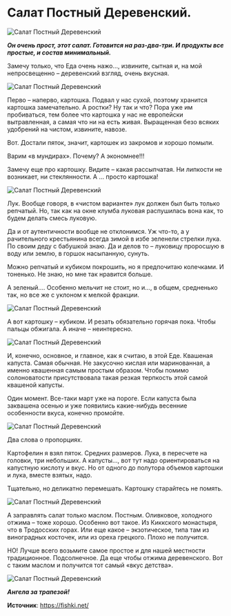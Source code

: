 # Салат Постный Деревенский.

![Салат Постный Деревенский](/images/Kulinar/Salad/salat-derevnya_1.jpg 'Салат Постный Деревенский')

_**Он очень прост, этот салат. Готовится на раз-два-три. И продукты все простые, и состав минимальный.**_

Замечу только, что Еда очень нажо…, извините, сытная и, на мой непросвещенно – деревенский взгляд, очень вкусная.

![Салат Постный Деревенский](/images/Kulinar/Salad/salat-derevnya_2.jpg 'Салат Постный Деревенский')

Перво – наперво, картошка. Подвал у нас сухой, поэтому хранится картошка замечательно. А ростки? Ну так и что? Пора уже им пробиваться, тем более что картошка у нас не европейски вытравленная, а самая что ни на есть живая. Выращенная безо всяких удобрений на чистом, извините, навозе.

Вот. Достали пяток, значит, картошек из закромов и хорошо помыли.

Варим «в мундирах». Почему? А экономнее!!!

Замечу еще про картошку. Видите – какая рассыпчатая. Ни липкости не возникает, ни стеклянности. А … просто картошка!

![Салат Постный Деревенский](/images/Kulinar/Salad/salat-derevnya_3.jpg 'Салат Постный Деревенский')

Лук. Вообще говоря, в «чистом варианте» лук должен был быть только репчатый. Но, так как на окне клумба луковая распушилась вона как, то будем делать смесь луковую.

Да и от аутентичности вообще не отклонимся. Уж что-то, а у рачительного крестьянина всегда зимой в избе зеленели стрелки лука. По своим деду с бабушкой знаю. Да и делов то – луковицу проросшую в воду или землю, в горшок насыпанную, сунуть.

Можно репчатый и кубиком покрошить, но я предпочитаю колечками. И тоненько. Не знаю, но мне так нравится больше.

А зеленый…. Особенно мельчит не стоит, но и…, в общем, средненько так, но все же с уклоном к мелкой фракции.

![Салат Постный Деревенский](/images/Kulinar/Salad/salat-derevnya_4.jpg 'Салат Постный Деревенский')

А вот картошку – кубиком. И резать обязательно горячая пока. Чтобы пальцы обжигала. А иначе – неинтересно.

![Салат Постный Деревенский](/images/Kulinar/Salad/salat-derevnya_5.jpg 'Салат Постный Деревенский')

И, конечно, основное, и главное, как я считаю, в этой Еде. Квашеная капуста. Самая обычная. Не закусочно кислая или маринованная, а именно квашенная самым простым образом. Чтобы помимо солоноватости присутствовала такая резкая терпкость этой самой квашеной капусты.

Один момент. Все-таки март уже на пороге. Если капуста была заквашена осенью и уже появились какие-нибудь весенние особенности вкуса, конечно промойте.

![Салат Постный Деревенский](/images/Kulinar/Salad/salat-derevnya_6.jpg 'Салат Постный Деревенский')

Два слова о пропорциях.

Картофелин я взял пяток. Средних размеров. Лука, в пересчете на головки, три небольших. А капусты…, вот тут надо ориентироваться на капустную кислоту и вкус. Но от одного до полутора объемов картошки и лука, вместе взятых, надо.

Тщательно, но деликатно перемешать. Картошку старайтесь не помять.

![Салат Постный Деревенский](/images/Kulinar/Salad/salat-derevnya_7.jpg 'Салат Постный Деревенский')

А заправлять салат только маслом. Постным. Оливковое, холодного отжима – тоже хорошо. Особенно вот такое. Из Киккского монастыря, что в Тродосских горах. Или еще какое – экзотическое, типа там из виноградных косточек, или из ореха грецкого. Плохо не получится.

НО! Лучше всего возьмите самое простое и для нашей местности традиционное. Подсолнечное. Да еще чтобы отжима деревенского. Вот с таким маслом и получится тот самый «вкус детства».

![Салат Постный Деревенский](/images/Kulinar/Salad/salat-derevnya_8.jpg 'Салат Постный Деревенский')

_**Ангела за трапезой!**_

**Источник**: https://fishki.net/
